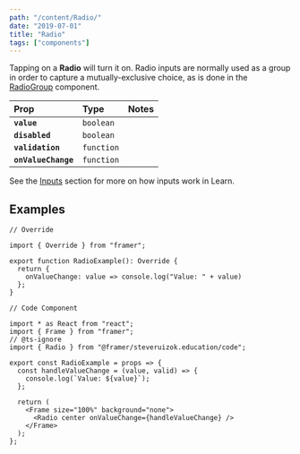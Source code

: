 ```yaml
---
path: "/content/Radio/"
date: "2019-07-01"
title: "Radio"
tags: ["components"]
---
```


Tapping on a **Radio** will turn it on. Radio inputs are normally used as a
group in order to capture a mutually-exclusive choice, as is done in the
[RadioGroup](https://framer-learn-docs.netlify.com/content/RadioGroup)
component.

| Prop                | Type       | Notes |
| :------------------ | :--------- | :---- |
| **`value`**         | `boolean`  |       |
| **`disabled`**      | `boolean`  |       |
| **`validation`**    | `function` |       |
| **`onValueChange`** | `function` |       |

See the [Inputs](content/Inputs/) section for more on how inputs work in Learn.

## Examples

```tsx
// Override

import { Override } from "framer";

export function RadioExample(): Override {
  return {
    onValueChange: value => console.log("Value: " + value)
  };
}
```

```tsx
// Code Component

import * as React from "react";
import { Frame } from "framer";
// @ts-ignore
import { Radio } from "@framer/steveruizok.education/code";

export const RadioExample = props => {
  const handleValueChange = (value, valid) => {
    console.log(`Value: ${value}`);
  };

  return (
    <Frame size="100%" background="none">
      <Radio center onValueChange={handleValueChange} />
    </Frame>
  );
};
```
